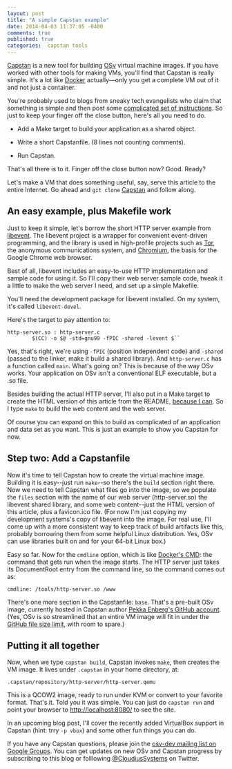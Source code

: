 ```yaml
---
layout: post
title: "A simple Capstan example"
date: 2014-04-03 11:37:05 -0400
comments: true
published: true
categories:  capstan tools
---
```

[Capstan](https://github.com/cloudius-systems/capstan) is a new tool for building [OSv](http://osv.io/) virtual machine images.  If you have worked with other tools for making VMs, you'll find that Capstan is really simple.  It's a lot like [Docker](http://www.docker.io/) actually&mdash;only you get a complete VM out of it and not just a container.

You're probably used to blogs from sneaky tech evangelists who claim that something is simple and then post some [complicated set of instructions](http://drusepth.net/how-to-speed-up-your-computer-using-google-drive-as-extra-ram/).  So just to keep your finger off the close button, here's all you need to do.

* Add a Make target to build your application as a shared object.

* Write a short Capstanfile.  (8 lines not counting comments).

* Run Capstan.

That's all there is to it.  Finger off the close button now?  Good.  Ready?

<!-- more -->

Let's make a VM that does something useful, say, serve this article to the entire Internet.  Go ahead and `git clone` [Capstan](https://github.com/cloudius-systems/capstan) and follow along.

## An easy example, plus Makefile work ##

Just to keep it simple, let's borrow the short HTTP server example from [libevent](http://libevent.org/).  The libevent project is a wrapper for convenient event-driven programming, and the library is used in high-profile projects such as [Tor](https://www.torproject.org/), the anonymous communications system, and [Chromium](http://www.chromium.org/Home), the basis for the Google Chrome web browser.

Best of all, libevent includes an easy-to-use HTTP implementation and sample code for using it.  So I'll copy their web server sample code, tweak it a little to make the web server I need, and set up a simple Makefile.

You'll need the development package for libevent installed.  On my system, it's called `libevent-devel`.

Here's the target to pay attention to:

```
http-server.so : http-server.c
        $(CC) -o $@ -std=gnu99 -fPIC -shared -levent $``
```

Yes, that's right, we're using `-fPIC` (position independent code) and `-shared` (passed to the linker, make it build a shared library).  And `http-server.c` has a function called `main`.  What's going on?  This is because of the way OSv works.  Your application on OSv isn't a conventional ELF executable, but a .so file.

Besides building the actual HTTP server, I'll also put in a Make target to create the HTML version of this article from the README, [because I can](https://lwn.net/Articles/589196/).  So I type `make` to build the web content and the web server.

Of course you can expand on this to build as complicated of an application and data set as you want.  This is just an example to show you Capstan for now.



## Step two: Add a Capstanfile ##

Now it's time to tell Capstan how to create the virtual machine image.  Building it is easy--just run `make`--so there's the `build` section right there.  Now we need to tell Capstan what files go into the image, so we populate the `files` section with the name of our web server (http-server.so) the libevent shared library, and some web content--just the HTML version of this article, plus a favicon.ico file.  (For now I'm just copying my development systems's copy of libevent into the image.  For real use, I'll come up with a more consistent way to keep track of build artifacts like this, probably borrowing them from some helpful Linux distribution.  Yes, OSv can use libraries built on and for your 64-bit Linux box.)

Easy so far.  Now for the `cmdline` option, which is like [Docker's CMD](http://docs.docker.io/en/v0.6.3/use/builder/#cmd): the command that gets run when the image starts.  The HTTP server just takes its DocumentRoot entry from the command line, so the command comes out as:

```
cmdline: /tools/http-server.so /www
```

There's one more section in the Capstanfile: `base`.  That's a pre-built OSv image, currently hosted in Capstan author [Pekka Enberg's GitHub account](https://github.com/penberg).  (Yes, OSv is so streamlined that an entire VM image will fit in under the [GitHub file size limit](https://github.com/blog/1533-new-file-size-limits), with room to spare.)

## Putting it all together ##

Now, when we type `capstan build`, Capstan invokes `make`, then creates the VM image.  It lives under `.capstan` in your home directory, at:

```
.capstan/repository/http-server/http-server.qemu
```

This is a QCOW2 image, ready to run under KVM or convert to your favorite format.  That's it.  Told you it was simple.  You can just do `capstan run` and point your browser to [http://localhost:8080/](http://localhost:8080/) to see the site.

In an upcoming blog post, I'll cover the recently added VirtualBox support in Capstan (hint: trry `-p vbox`) and some other fun things you can do.

If you have any Capstan questions, please join the [osv-dev mailing list on Google Groups](https://groups.google.com/forum/#!forum/osv-dev).  You can get updates on new OSv and Capstan progress by subscribing to this blog or folllowing [@CloudiusSystems](https://twitter.com/CloudiusSystems) on Twitter.

